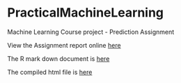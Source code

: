 # PracticalMachineLearning
Machine Learning Course project - Prediction Assignment

View the Assignment report online [here](https://shibashismukherjee.github.io/PracticalMachineLearning/MLProjectReport.html)

The R mark down document is [here](./MLProjectReport.Rmd)

The compiled html file is [here](./MLProjectReport.html)


